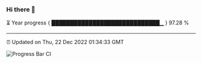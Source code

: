 ### Hi there 👋

⏳ Year progress { █████████████████████████████▁ } 97.28 %

---

⏰ Updated on Thu, 22 Dec 2022 01:34:33 GMT

![Progress Bar CI](https://github.com/ZhaoGui/ZhaoGui/workflows/Progress%20Bar%20CI/badge.svg)
